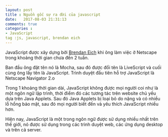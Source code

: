 ```yaml
---
layout: post
title : Nguồn gốc sự ra đời của javascript
date:   2017-08-03 21:31:13
comments: true
categories :
- JavaScript
tag :js, javascript, brendan eich
---
```

JavaScript được xây dựng bởi [Brendan Eich](https://brendaneich.com/) khi ông làm việc ở Netscape trong khoảng thời gian chưa đến 2 tuần.

Ban đầu ông đặt tên nó là Mocha, sau đó được đổi tên là LiveScript và cuối cùng ông lấy tên là JavaScript. Trình duyệt đầu tiên hỗ trợ JavaScript là Netscape Navigator 2.o

Trong 1 khoảng thời gian dài, JavaScript không được mọi người coi như là một ngôn ngữ lập trình, thời điểm đó các tương tác trên website chủ yếu dựa trên Java Applets. Sau đó Java Applets bị loại bỏ do nặng và có nhiều lỗ hổng bảo mật, sau đó mọi người biết đến và yêu thích JavaScript nhiều hơn.

Hiện nay, JavaScript là một trong ngôn ngữ được sử dụng nhiều nhất trên thế giới, nó được sử dụng trong các trình duyệt web, các ứng dụng desktop và trên cả server.




